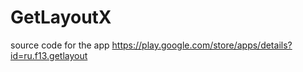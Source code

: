 # GetLayoutX
source code for the app https://play.google.com/store/apps/details?id=ru.f13.getlayout
